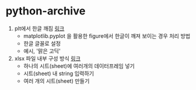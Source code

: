 # python-archive

1. plt에서 한글 깨짐 [링크](https://github.com/KIMHYEMEE/python-archive/blob/main/scripts/encoding_kor.py)
   - matplotlib.pyplot 을 활용한 figure에서 한글이 깨져 보이는 경우 처리 방법
   - 한글 글꼴로 설정
   - 예시, '맑은 고딕'
2. xlsx 파일 내부 구성 방식 [링크](https://github.com/KIMHYEMEE/python-archive/blob/main/scripts/xlsx_formatting.py)
   - 하나의 시트(sheet)에 여러개의 데이터프레임 넣기
   - 시트(sheet) 내 string 입력하기
   - 여러 개의 시트(sheet) 만들기